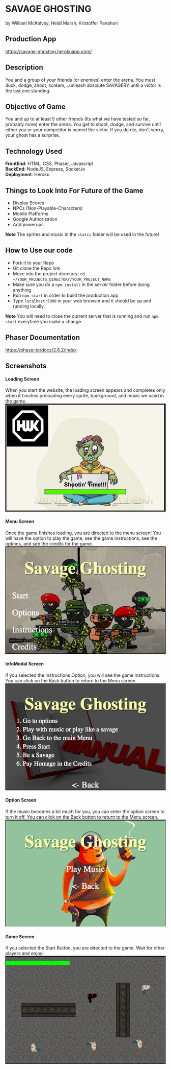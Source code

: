 # SAVAGE GHOSTING
by William McKelvey, Heidi Marsh, Kristoffer Panahon <br/>

## Production App
https://savage-ghosting.herokuapp.com/

## Description
You and a group of your friends (or enemies) enter the arena. You must duck, dodge, shoot, scream,...unleash absolute SAVAGERY until a victor is the last one standing. 

## Objective of Game
You and up to at least 5 other friends (Its what we have tested so far, probably more) enter the arena.  You get to shoot, dodge, and survive until either you or your competitor is named the victor.  If you do die, don't worry, your ghost has a surprise. 

## Technology Used
**FrontEnd**: HTML, CSS, Phaser, Javascript <br/>
**BackEnd**: NodeJS, Express, Socket.io <br/>
**Deployment**: Heroku <br/>

## Things to Look Into For Future of the Game
* Display Scores
* NPCs (Non-Playable-Characters)
* Mobile Platforms
* Google Authorization
* Add powerups 

**Note** The sprites and music in the `static` folder will be used in the future!

## How to Use our code
* Fork it to your Repo
* Git clone the Repo link
* Move into the project directory: `cd ~/YOUR_PROJECTS_DIRECTORY/YOUR_PROJECT_NAME`
* Make sure you do a `npm install` in the server folder before doing anything
* Run `npm start` in order to build the production app
* Type `localhost:5000` in your web browser and it should be up and running locally.

**Note** You will need to close the current server that is running and run `npm start` everytime you make a change. <br/>

## Phaser Documentation 
https://phaser.io/docs/2.6.2/index

## Screenshots
#### Loading Screen <br/>
When you start the website, the loading screen appears and completes only when it finishes preloading every sprite, background, and music we used in the game. <br/>
![LoadingScreen](READ_IMAGES/Preload.png "Loading Screen") <br/>

#### Menu Screen <br/>
Once the game finishes loading, you are directed to the menu screen! You will have the option to play the game, see the game instructions, see the options, and see the credits for the game. <br/>
![MenuScreen](READ_IMAGES/GameMenu.png "Menu Screen") <br/>

#### InfoModal Screen <br/>
If you selected the Instructions Option, you will see the game instructions. You can click on the Back button to return to the Menu screen. <br/>
![InfoModal](READ_IMAGES/READInstructions.png "Instructions Screen") <br/>

#### Option Screen <br/>
If the music becomes a bit much for you, you can enter the option screen to turn it off. You can click on the Back button to return to the Menu screen. <br/>
![OptionScreen](READ_IMAGES/Options.png "Option Screen") <br/>

#### Game Screen <br/>
If you selected the Start Button, you are directed to the game. Wait for other players and enjoy! <br/>
![Game](READ_IMAGES/GamePlay.png "Game") <br/>

